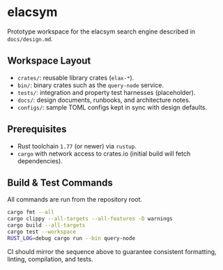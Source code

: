 # elacsym

Prototype workspace for the elacsym search engine described in `docs/design.md`.

## Workspace Layout

- `crates/`: reusable library crates (`elax-*`).
- `bin/`: binary crates such as the `query-node` service.
- `tests/`: integration and property test harnesses (placeholder).
- `docs/`: design documents, runbooks, and architecture notes.
- `configs/`: sample TOML configs kept in sync with design defaults.

## Prerequisites

- Rust toolchain `1.77` (or newer) via `rustup`.
- `cargo` with network access to crates.io (initial build will fetch dependencies).

## Build & Test Commands

All commands are run from the repository root.

```bash
cargo fmt --all
cargo clippy --all-targets --all-features -D warnings
cargo build --all-targets
cargo test --workspace
RUST_LOG=debug cargo run --bin query-node
```

CI should mirror the sequence above to guarantee consistent formatting, linting, compilation, and tests.
